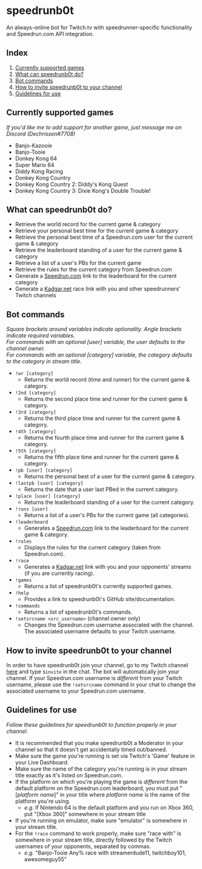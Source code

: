 # speedrunb0t
An always-online bot for Twitch.tv with speedrunner-specific functionality and Speedrun.com API integration.

## Index
1. [Currently supported games](#currently-supported-games)
2. [What can speedrunb0t do?](#what-can-speedrunb0t-do)
3. [Bot commands](#bot-commands)
4. [How to invite speedrunb0t to your channel](#how-to-invite-speedrunb0t-to-your-channel)
5. [Guidelines for use](#guidelines-for-use)

## Currently supported games
*If you'd like me to add support for another game, just message me on Discord (Dechrissen#7708)*
- Banjo-Kazooie
- Banjo-Tooie
- Donkey Kong 64
- Super Mario 64
- Diddy Kong Racing
- Donkey Kong Country
- Donkey Kong Country 2: Diddy's Kong Quest
- Donkey Kong Country 3: Dixie Kong's Double Trouble!

## What can speedrunb0t do?
- Retrieve the world record for the current game & category
- Retrieve your personal best time for the current game & category
- Retrieve the personal best time of a Speedrun.com user for the current game & category
- Retrieve the leaderboard standing of a user for the current game & category
- Retrieve a list of a user's PBs for the current game
- Retrieve the rules for the current category from Speedrun.com
- Generate a [Speedrun.com](https://www.speedrun.com/) link to the leaderboard for the current category
- Generate a [Kadgar.net](http://kadgar.net) race link with you and other speedrunners' Twitch channels 

## Bot commands
*Square brackets around variables indicate optionality. Angle brackets indicate required variables.*  
*For commands with an optional [user] variable, the user defaults to the channel owner.*  
*For commands with an optional [category] variable, the category defaults to the category in stream title.*
- `!wr [category]`
    - Returns the world record (time and runner) for the current game & category.
- `!2nd [category]`
    - Returns the second place time and runner for the current game & category.
- `!3rd [category]`
    - Returns the third place time and runner for the current game & category.
- `!4th [category]`
    - Returns the fourth place time and runner for the current game & category.
- `!5th [category]`
    - Returns the fifth place time and runner for the current game & category.
- `!pb [user] [category]`
    - Returns the personal best of a user for the current game & category.
- `!lastpb [user] [category]`
    - Returns the date that a user last PBed in the current category.
- `!place [user] [category]`
    - Returns the leaderboard standing of a user for the current category.
- `!runs [user]`
    - Returns a list of a user's PBs for the current game (all categories).
- `!leaderboard`
    - Generates a [Speedrun.com](https://www.speedrun.com/) link to the leaderboard for the current game & category.
- `!rules`
    - Displays the rules for the current category (taken from Speedrun.com).
- `!race`
    - Generates a [Kadgar.net](http://kadgar.net) link with you and your opponents' streams (if you are currently racing).
- `!games`
    - Returns a list of speedrunb0t's currently supported games.
- `!help`
    - Provides a link to speedrunb0t's GitHub site/documentation.
- `!commands`
    - Returns a list of speedrunb0t's commands.
- `!setsrcname <src_username>` (channel owner only)
    - Changes the Speedrun.com username associated with the channel. The associated username defaults to your Twitch username.

## How to invite speedrunb0t to your channel
In order to have speedrunb0t join your channel, go to my Twitch channel [here](https://www.twitch.tv/dechrissen) and type `$invite` in the chat. The bot will automatically join your channel. If your Speedrun.com username is *different* from your Twitch username, please use the `!setsrcname` command in your chat to change the associated username to your Speedrun.com username.

## Guidelines for use
*Follow these guidelines for speedrunb0t to function properly in your channel.*
- It is recommended that you make speedrunb0t a Moderator in your channel so that it doesn't get accidentally timed out/banned.
- Make sure the game you're running is set via Twitch's 'Game' feature in your Live Dashboard.
- Make sure the name of the category you're running is in your stream title exactly as it's listed on Speedrun.com.
- If the platform on which you're playing the game is *different* from the default platform on the Speedrun.com leaderboard, you must put "[*platform name*]" in your title where *platform name* is the name of the platform you're using.
    - *e.g.* If Nintendo 64 is the default platform and you run on Xbox 360, put "[Xbox 360]" somewhere in your stream title
- If you're running on emulator, make sure "emulator" is somewhere in your stream title.
- For the `!race` command to work properly, make sure "race with" is somewhere in your stream title, directly followed by the Twitch usernames of your opponents, separated by commas.
    - *e.g.* "Banjo-Tooie Any% race with streamerdude11, twitchboy101, awesomeguy55"
